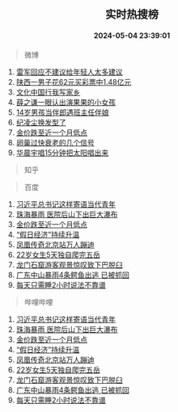 <div align="center"><h2>实时热搜榜</h2><h4>2024-05-04 23:39:01</h4></div>

> 微博  

1. [雷军回应不建议给年轻人太多建议](https://s.weibo.com/weibo?q=%23%E9%9B%B7%E5%86%9B%E5%9B%9E%E5%BA%94%E4%B8%8D%E5%BB%BA%E8%AE%AE%E7%BB%99%E5%B9%B4%E8%BD%BB%E4%BA%BA%E5%A4%AA%E5%A4%9A%E5%BB%BA%E8%AE%AE%23&t=31&band_rank=1&Refer=top)<br />
2. [陕西一男子花62元买彩票中1.48亿元](https://s.weibo.com/weibo?q=%23%E9%99%95%E8%A5%BF%E4%B8%80%E7%94%B7%E5%AD%90%E8%8A%B162%E5%85%83%E4%B9%B0%E5%BD%A9%E7%A5%A8%E4%B8%AD1.48%E4%BA%BF%E5%85%83%23&t=31&band_rank=2&Refer=top)<br />
3. [文化中国行我写家乡](https://s.weibo.com/weibo?q=%23%E6%96%87%E5%8C%96%E4%B8%AD%E5%9B%BD%E8%A1%8C%E6%88%91%E5%86%99%E5%AE%B6%E4%B9%A1%23&t=31&band_rank=3&Refer=top)<br />
4. [薛之谦一眼认出演果果的小女孩](https://s.weibo.com/weibo?q=%23%E8%96%9B%E4%B9%8B%E8%B0%A6%E4%B8%80%E7%9C%BC%E8%AE%A4%E5%87%BA%E6%BC%94%E6%9E%9C%E6%9E%9C%E7%9A%84%E5%B0%8F%E5%A5%B3%E5%AD%A9%23&t=31&band_rank=4&Refer=top)<br />
5. [14岁男孩当伴郎遇班主任伴娘](https://s.weibo.com/weibo?q=%2314%E5%B2%81%E7%94%B7%E5%AD%A9%E5%BD%93%E4%BC%B4%E9%83%8E%E9%81%87%E7%8F%AD%E4%B8%BB%E4%BB%BB%E4%BC%B4%E5%A8%98%23&t=31&band_rank=5&Refer=top)<br />
6. [纪凌尘换发型了](https://s.weibo.com/weibo?q=%23%E7%BA%AA%E5%87%8C%E5%B0%98%E6%8D%A2%E5%8F%91%E5%9E%8B%E4%BA%86%23&t=31&band_rank=6&Refer=top)<br />
7. [金价跌至近一个月低点](https://s.weibo.com/weibo?q=%23%E9%87%91%E4%BB%B7%E8%B7%8C%E8%87%B3%E8%BF%91%E4%B8%80%E4%B8%AA%E6%9C%88%E4%BD%8E%E7%82%B9%23&t=31&band_rank=7&Refer=top)<br />
8. [卵巢过快衰老的几个信号](https://s.weibo.com/weibo?q=%23%E5%8D%B5%E5%B7%A2%E8%BF%87%E5%BF%AB%E8%A1%B0%E8%80%81%E7%9A%84%E5%87%A0%E4%B8%AA%E4%BF%A1%E5%8F%B7%23&t=31&band_rank=8&Refer=top)<br />
9. [华晨宇唱15分钟把太阳唱出来](https://s.weibo.com/weibo?q=%E5%8D%8E%E6%99%A8%E5%AE%87%E5%94%B115%E5%88%86%E9%92%9F%E6%8A%8A%E5%A4%AA%E9%98%B3%E5%94%B1%E5%87%BA%E6%9D%A5&t=31&band_rank=9&Refer=top)<br />

> 知乎  


> 百度  

1. [习近平总书记这样寄语当代青年](https://www.baidu.com/s?wd=%E4%B9%A0%E8%BF%91%E5%B9%B3%E6%80%BB%E4%B9%A6%E8%AE%B0%E8%BF%99%E6%A0%B7%E5%AF%84%E8%AF%AD%E5%BD%93%E4%BB%A3%E9%9D%92%E5%B9%B4&sa=fyb_news&rsv_dl=fyb_news)<br />
2. [珠海暴雨 医院后山下出巨大瀑布](https://www.baidu.com/s?wd=%E7%8F%A0%E6%B5%B7%E6%9A%B4%E9%9B%A8+%E5%8C%BB%E9%99%A2%E5%90%8E%E5%B1%B1%E4%B8%8B%E5%87%BA%E5%B7%A8%E5%A4%A7%E7%80%91%E5%B8%83&sa=fyb_news&rsv_dl=fyb_news)<br />
3. [金价跌至近一个月低点](https://www.baidu.com/s?wd=%E9%87%91%E4%BB%B7%E8%B7%8C%E8%87%B3%E8%BF%91%E4%B8%80%E4%B8%AA%E6%9C%88%E4%BD%8E%E7%82%B9&sa=fyb_news&rsv_dl=fyb_news)<br />
4. [“假日经济”持续升温](https://www.baidu.com/s?wd=%E2%80%9C%E5%81%87%E6%97%A5%E7%BB%8F%E6%B5%8E%E2%80%9D%E6%8C%81%E7%BB%AD%E5%8D%87%E6%B8%A9&sa=fyb_news&rsv_dl=fyb_news)<br />
5. [凤凰传奇北京站万人蹦迪](https://www.baidu.com/s?wd=%E5%87%A4%E5%87%B0%E4%BC%A0%E5%A5%87%E5%8C%97%E4%BA%AC%E7%AB%99%E4%B8%87%E4%BA%BA%E8%B9%A6%E8%BF%AA&sa=fyb_news&rsv_dl=fyb_news)<br />
6. [22岁女生5天独自爬完五岳](https://www.baidu.com/s?wd=22%E5%B2%81%E5%A5%B3%E7%94%9F5%E5%A4%A9%E7%8B%AC%E8%87%AA%E7%88%AC%E5%AE%8C%E4%BA%94%E5%B2%B3&sa=fyb_news&rsv_dl=fyb_news)<br />
7. [龙门石窟游客观景惊叹致下巴脱臼](https://www.baidu.com/s?wd=%E9%BE%99%E9%97%A8%E7%9F%B3%E7%AA%9F%E6%B8%B8%E5%AE%A2%E8%A7%82%E6%99%AF%E6%83%8A%E5%8F%B9%E8%87%B4%E4%B8%8B%E5%B7%B4%E8%84%B1%E8%87%BC&sa=fyb_news&rsv_dl=fyb_news)<br />
8. [广东中山暴雨4条鳄鱼出逃 已被抓回](https://www.baidu.com/s?wd=%E5%B9%BF%E4%B8%9C%E4%B8%AD%E5%B1%B1%E6%9A%B4%E9%9B%A84%E6%9D%A1%E9%B3%84%E9%B1%BC%E5%87%BA%E9%80%83+%E5%B7%B2%E8%A2%AB%E6%8A%93%E5%9B%9E&sa=fyb_news&rsv_dl=fyb_news)<br />
9. [每天只需睡2小时说法不靠谱](https://www.baidu.com/s?wd=%E6%AF%8F%E5%A4%A9%E5%8F%AA%E9%9C%80%E7%9D%A12%E5%B0%8F%E6%97%B6%E8%AF%B4%E6%B3%95%E4%B8%8D%E9%9D%A0%E8%B0%B1&sa=fyb_news&rsv_dl=fyb_news)<br />

> 哔哩哔哩  

1. [习近平总书记这样寄语当代青年](https://www.baidu.com/s?wd=%E4%B9%A0%E8%BF%91%E5%B9%B3%E6%80%BB%E4%B9%A6%E8%AE%B0%E8%BF%99%E6%A0%B7%E5%AF%84%E8%AF%AD%E5%BD%93%E4%BB%A3%E9%9D%92%E5%B9%B4&sa=fyb_news&rsv_dl=fyb_news)<br />
2. [珠海暴雨 医院后山下出巨大瀑布](https://www.baidu.com/s?wd=%E7%8F%A0%E6%B5%B7%E6%9A%B4%E9%9B%A8+%E5%8C%BB%E9%99%A2%E5%90%8E%E5%B1%B1%E4%B8%8B%E5%87%BA%E5%B7%A8%E5%A4%A7%E7%80%91%E5%B8%83&sa=fyb_news&rsv_dl=fyb_news)<br />
3. [金价跌至近一个月低点](https://www.baidu.com/s?wd=%E9%87%91%E4%BB%B7%E8%B7%8C%E8%87%B3%E8%BF%91%E4%B8%80%E4%B8%AA%E6%9C%88%E4%BD%8E%E7%82%B9&sa=fyb_news&rsv_dl=fyb_news)<br />
4. [“假日经济”持续升温](https://www.baidu.com/s?wd=%E2%80%9C%E5%81%87%E6%97%A5%E7%BB%8F%E6%B5%8E%E2%80%9D%E6%8C%81%E7%BB%AD%E5%8D%87%E6%B8%A9&sa=fyb_news&rsv_dl=fyb_news)<br />
5. [凤凰传奇北京站万人蹦迪](https://www.baidu.com/s?wd=%E5%87%A4%E5%87%B0%E4%BC%A0%E5%A5%87%E5%8C%97%E4%BA%AC%E7%AB%99%E4%B8%87%E4%BA%BA%E8%B9%A6%E8%BF%AA&sa=fyb_news&rsv_dl=fyb_news)<br />
6. [22岁女生5天独自爬完五岳](https://www.baidu.com/s?wd=22%E5%B2%81%E5%A5%B3%E7%94%9F5%E5%A4%A9%E7%8B%AC%E8%87%AA%E7%88%AC%E5%AE%8C%E4%BA%94%E5%B2%B3&sa=fyb_news&rsv_dl=fyb_news)<br />
7. [龙门石窟游客观景惊叹致下巴脱臼](https://www.baidu.com/s?wd=%E9%BE%99%E9%97%A8%E7%9F%B3%E7%AA%9F%E6%B8%B8%E5%AE%A2%E8%A7%82%E6%99%AF%E6%83%8A%E5%8F%B9%E8%87%B4%E4%B8%8B%E5%B7%B4%E8%84%B1%E8%87%BC&sa=fyb_news&rsv_dl=fyb_news)<br />
8. [广东中山暴雨4条鳄鱼出逃 已被抓回](https://www.baidu.com/s?wd=%E5%B9%BF%E4%B8%9C%E4%B8%AD%E5%B1%B1%E6%9A%B4%E9%9B%A84%E6%9D%A1%E9%B3%84%E9%B1%BC%E5%87%BA%E9%80%83+%E5%B7%B2%E8%A2%AB%E6%8A%93%E5%9B%9E&sa=fyb_news&rsv_dl=fyb_news)<br />
9. [每天只需睡2小时说法不靠谱](https://www.baidu.com/s?wd=%E6%AF%8F%E5%A4%A9%E5%8F%AA%E9%9C%80%E7%9D%A12%E5%B0%8F%E6%97%B6%E8%AF%B4%E6%B3%95%E4%B8%8D%E9%9D%A0%E8%B0%B1&sa=fyb_news&rsv_dl=fyb_news)<br />
